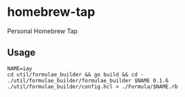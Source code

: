# homebrew-tap
Personal Homebrew Tap

## Usage

```console
NAME=iay
cd util/formulae_builder && go build && cd -
./util/formulae_builder/formulae_builder $NAME 0.1.6 ./util/formulae_builder/config.hcl > ./Formula/$NAME.rb
```
